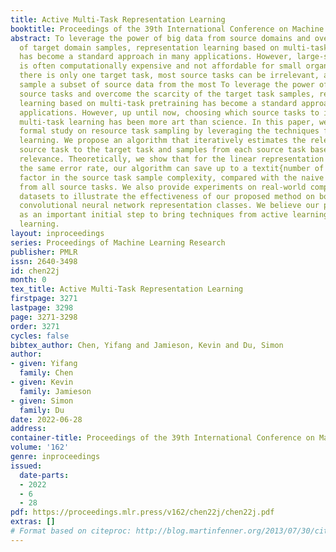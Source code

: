 ```yaml
---
title: Active Multi-Task Representation Learning
booktitle: Proceedings of the 39th International Conference on Machine Learning
abstract: To leverage the power of big data from source domains and overcome the scarcity
  of target domain samples, representation learning based on multi-task pretraining
  has become a standard approach in many applications. However, large-scale pretraining
  is often computationally expensive and not affordable for small organizations. When
  there is only one target task, most source tasks can be irrelevant, and we can actively
  sample a subset of source data from the most To leverage the power of big data from
  source tasks and overcome the scarcity of the target task samples, representation
  learning based on multi-task pretraining has become a standard approach in many
  applications. However, up until now, choosing which source tasks to include in the
  multi-task learning has been more art than science. In this paper, we give the first
  formal study on resource task sampling by leveraging the techniques from active
  learning. We propose an algorithm that iteratively estimates the relevance of each
  source task to the target task and samples from each source task based on the estimated
  relevance. Theoretically, we show that for the linear representation class, to achieve
  the same error rate, our algorithm can save up to a textit{number of source tasks}
  factor in the source task sample complexity, compared with the naive uniform sampling
  from all source tasks. We also provide experiments on real-world computer vision
  datasets to illustrate the effectiveness of our proposed method on both linear and
  convolutional neural network representation classes. We believe our paper serves
  as an important initial step to bring techniques from active learning to representation
  learning.
layout: inproceedings
series: Proceedings of Machine Learning Research
publisher: PMLR
issn: 2640-3498
id: chen22j
month: 0
tex_title: Active Multi-Task Representation Learning
firstpage: 3271
lastpage: 3298
page: 3271-3298
order: 3271
cycles: false
bibtex_author: Chen, Yifang and Jamieson, Kevin and Du, Simon
author:
- given: Yifang
  family: Chen
- given: Kevin
  family: Jamieson
- given: Simon
  family: Du
date: 2022-06-28
address:
container-title: Proceedings of the 39th International Conference on Machine Learning
volume: '162'
genre: inproceedings
issued:
  date-parts:
  - 2022
  - 6
  - 28
pdf: https://proceedings.mlr.press/v162/chen22j/chen22j.pdf
extras: []
# Format based on citeproc: http://blog.martinfenner.org/2013/07/30/citeproc-yaml-for-bibliographies/
---
```

